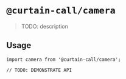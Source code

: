 # `@curtain-call/camera`

> TODO: description

## Usage

```
import camera from '@curtain-call/camera';

// TODO: DEMONSTRATE API
```
